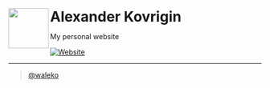 <a href="https://alexkovrigin.me/">
  <img align="left" height="80px" src="https://alexkovrigin.me/data/waleko_logo.png">
</a>
<h1 style="display: inline;">
  Alexander Kovrigin 
</h1>

<p>My personal website</p>

[![Website](https://img.shields.io/website?style=flat-square&url=https%3A%2F%2Falexkovrigin.me)](https://alexkovrigin.me)

---

> [@waleko](https://github.com/waleko)
